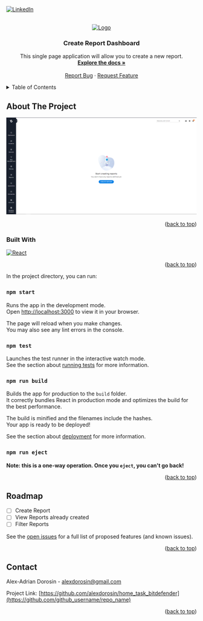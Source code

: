 <a name="readme-top"></a>

[![LinkedIn][linkedin-shield]][linkedin-url]

<!-- PROJECT LOGO -->
<br />
<div align="center">
  <a href="https://github.com/github_username/repo_name">
    <img src="public/favicon.ico" alt="Logo" width="80" height="80">
  </a>

<h3 align="center">Create Report Dashboard</h3>

  <p align="center">
    This single page application will allow you to create a new report.
    <br />
    <a href="https://github.com/alexdorosin/home_task_bitdefender"><strong>Explore the docs »</strong></a>
    <br />
    <br />
    <a href="https://github.com/alexdorosin/home_task_bitdefender/issues">Report Bug</a>
    ·
    <a href="https://github.com/alexdorosin/home_task_bitdefender/issues">Request Feature</a>
  </p>
</div>

<!-- TABLE OF CONTENTS -->
<details>
  <summary>Table of Contents</summary>
  <ol>
    <li>
      <a href="#about-the-project">About The Project</a>
      <ul>
        <li><a href="#built-with">Built With</a></li>
      </ul>
    </li>
    <li>
      <a href="#getting-started">Getting Started</a>
    </li>
    <li><a href="#contact">Contact</a></li>
  </ol>
</details>

<!-- ABOUT THE PROJECT -->

## About The Project

[![Product Name Screen Shot][product-screenshot]](https://alexdorosin.github.io/home_task_bitdefender/)

<p align="right">(<a href="#readme-top">back to top</a>)</p>

### Built With

[![React][react.js]][react-url]

<p align="right">(<a href="#readme-top">back to top</a>)</p>

<!-- GETTING STARTED -->

In the project directory, you can run:

### `npm start`

Runs the app in the development mode.\
Open [http://localhost:3000](http://localhost:3000) to view it in your browser.

The page will reload when you make changes.\
You may also see any lint errors in the console.

### `npm test`

Launches the test runner in the interactive watch mode.\
See the section about [running tests](https://facebook.github.io/create-react-app/docs/running-tests) for more information.

### `npm run build`

Builds the app for production to the `build` folder.\
It correctly bundles React in production mode and optimizes the build for the best performance.

The build is minified and the filenames include the hashes.\
Your app is ready to be deployed!

See the section about [deployment](https://facebook.github.io/create-react-app/docs/deployment) for more information.

### `npm run eject`

**Note: this is a one-way operation. Once you `eject`, you can't go back!**

<p align="right">(<a href="#readme-top">back to top</a>)</p>

<!-- ROADMAP -->

## Roadmap

-   [ ] Create Report
-   [ ] View Reports already created
-   [ ] Filter Reports

See the [open issues](https://github.com/alexdorosin/home_task_bitdefender/issues) for a full list of proposed features (and known issues).

<p align="right">(<a href="#readme-top">back to top</a>)</p>

<!-- CONTACT -->

## Contact

Alex-Adrian Dorosin - alexdorosin@gmail.com

Project Link: [https://github.com/alexdorosin/home_task_bitdefender](https://github.com/github_username/repo_name)

<p align="right">(<a href="#readme-top">back to top</a>)</p>

[linkedin-shield]: https://img.shields.io/badge/-LinkedIn-black.svg?style=for-the-badge&logo=linkedin&colorB=555
[linkedin-url]: https://www.linkedin.com/in/alex-adrian-doro%C8%99in-27287a180/
[product-screenshot]: /public/screenshot.PNG
[react.js]: https://img.shields.io/badge/React-20232A?style=for-the-badge&logo=react&logoColor=61DAFB
[react-url]: https://reactjs.org/
